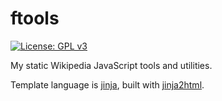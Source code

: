 # ftools
[![License: GPL v3](https://upload.wikimedia.org/wikipedia/commons/8/86/GPL_v3_Blue_Badge.svg)](https://www.gnu.org/licenses/gpl-3.0.en.html)

My static Wikipedia JavaScript tools and utilities.

Template language is [jinja](https://github.com/pallets/jinja/), built with [jinja2html](https://github.com/fastily/jinja2html).
